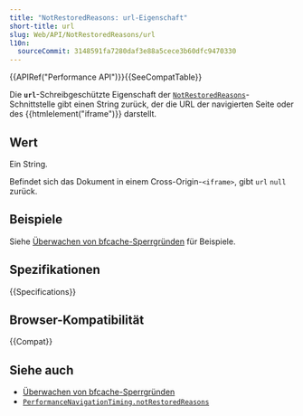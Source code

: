```yaml
---
title: "NotRestoredReasons: url-Eigenschaft"
short-title: url
slug: Web/API/NotRestoredReasons/url
l10n:
  sourceCommit: 3148591fa7280daf3e88a5cece3b60dfc9470330
---
```


{{APIRef("Performance API")}}{{SeeCompatTable}}

Die **`url`**-Schreibgeschützte Eigenschaft der [`NotRestoredReasons`](/de/docs/Web/API/NotRestoredReasons)-Schnittstelle gibt einen String zurück, der die URL der navigierten Seite oder des {{htmlelement("iframe")}} darstellt.

## Wert

Ein String.

Befindet sich das Dokument in einem Cross-Origin-`<iframe>`, gibt `url` `null` zurück.

## Beispiele

Siehe [Überwachen von bfcache-Sperrgründen](/de/docs/Web/API/Performance_API/Monitoring_bfcache_blocking_reasons) für Beispiele.

## Spezifikationen

{{Specifications}}

## Browser-Kompatibilität

{{Compat}}

## Siehe auch

- [Überwachen von bfcache-Sperrgründen](/de/docs/Web/API/Performance_API/Monitoring_bfcache_blocking_reasons)
- [`PerformanceNavigationTiming.notRestoredReasons`](/de/docs/Web/API/PerformanceNavigationTiming/notRestoredReasons)
